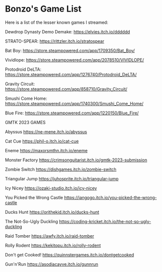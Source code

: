 # Bonzo's Game List

Here is a list of the lesser known games I streamed:

Dewdrop Dynasty Demo Demake: https://elvies.itch.io/dddddd

STRATO-SPEAR: https://rittzler.itch.io/stratospear

Bat Boy: https://store.steampowered.com/app/1709350/Bat_Boy/

Vividlope: https://store.steampowered.com/app/2078510/VIVIDLOPE/



Protodroid DeLTA: https://store.steampowered.com/app/1276740/Protodroid_DeLTA/

Gravity Circuit: https://store.steampowered.com/app/858710/Gravity_Circuit/

Smushi Come Home: https://store.steampowered.com/app/1740300/Smushi_Come_Home/

Blue Fire:
https://store.steampowered.com/app/1220150/Blue_Fire/


GMTK 2023 GAMES

Abyssus
https://ne-mene.itch.io/abyssus

Cat Cue
https://phil-o.itch.io/cat-cue

Eneme
https://maxorsmthn.itch.io/eneme

Monster Factory
https://crimsonguitarist.itch.io/gmtk-2023-submission

Zombie Switch
https://dishgames.itch.io/zombie-switch

Triangular Jump
https://juhosprite.itch.io/triangular-jump

Icy Nicey
https://ozaki-studio.itch.io/icy-nicey

You Picked the Wrong Castle
https://iangogo.itch.io/you-picked-the-wrong-castle

Ducks Hunt
https://orithekid.itch.io/ducks-hunt

The Not-So-Ugly Duckling
https://coding-kricket.itch.io/the-not-so-ugly-duckling

Raid Tomber
https://awfy.itch.io/raid-tomber

Rolly Rodent
https://kekitopu.itch.io/rolly-rodent

Don't get Cooked!
https://quinnstergames.itch.io/dontgetcooked

Gun'n'Run
https://asodiacayve.itch.io/gunnrun
